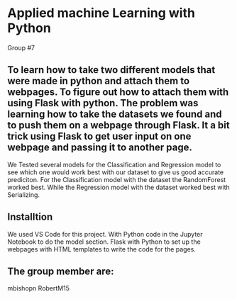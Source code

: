 # Applied machine Learning with Python
  Group #7


## To learn how to take two different models that were made in python and attach them to webpages. To figure out how to attach them with using Flask with python. The problem was learning how to take the datasets we found and to push them on a webpage through Flask. It a bit trick using Flask to get user input on one webpage and passing it to another page.

We Tested several models for the Classification and Regression model to see which one would work best with our dataset to give us good accurate prediciton. For the Classification model with the dataset the RandomForest worked best. While the Regression model with the dataset worked best with Serializing.

## Installtion

We used VS Code for this project. With Python code in the Jupyter Notebook to do the model section. Flask with Python to set up the webpages with HTML templates to write the code for the pages. 

## The group member are:
mbishopn
RobertM15